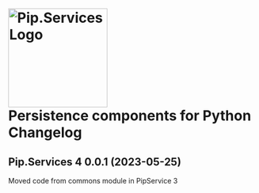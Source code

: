 # <img src="https://uploads-ssl.webflow.com/5ea5d3315186cf5ec60c3ee4/5edf1c94ce4c859f2b188094_logo.svg" alt="Pip.Services Logo" width="200"> <br/> Persistence components for Python Changelog

## <a name="0.0.1"></a>Pip.Services 4 0.0.1 (2023-05-25)
Moved code from commons module in PipService 3

